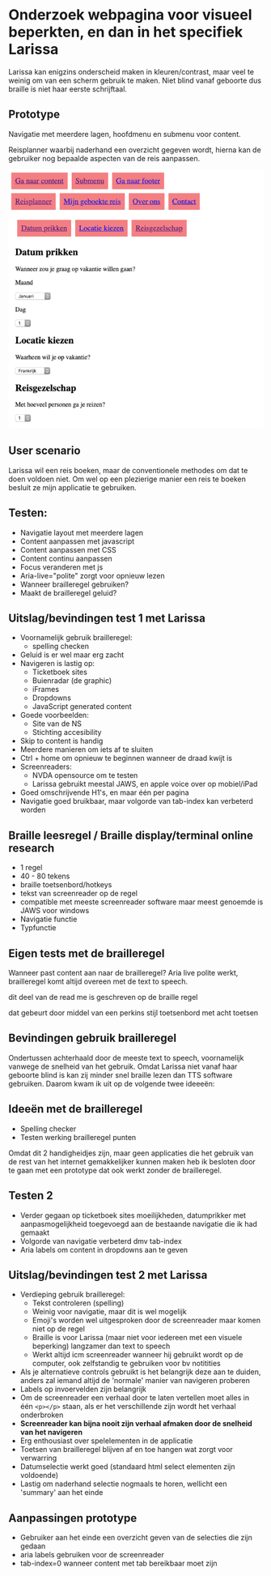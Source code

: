 # Onderzoek webpagina voor visueel beperkten, en dan in het specifiek Larissa

Larissa kan enigzins onderscheid maken in kleuren/contrast, maar veel te weinig om van een scherm gebruik te maken. Niet blind vanaf geboorte dus braille is niet haar eerste schrijftaal.

## Prototype

Navigatie met meerdere lagen, hoofdmenu en submenu voor content.

Reisplanner waarbij naderhand een overzicht gegeven wordt, hierna kan de gebruiker nog bepaalde aspecten van de reis aanpassen.

![screenshot application](./screenshot.png)

## User scenario

Larissa wil een reis boeken, maar de conventionele methodes om dat te doen voldoen niet. Om wel op een plezierige manier een reis te boeken besluit ze mijn applicatie te gebruiken.

## Testen:

- Navigatie layout met meerdere lagen
- Content aanpassen met javascript
- Content aanpassen met CSS
- Content continu aanpassen
- Focus veranderen met js
- Aria-live="polite" zorgt voor opnieuw lezen
- Wanneer brailleregel gebruiken?
- Maakt de brailleregel geluid?

## Uitslag/bevindingen test 1 met Larissa

- Voornamelijk gebruik brailleregel:
  - spelling checken
- Geluid is er wel maar erg zacht
- Navigeren is lastig op:
  - Ticketboek sites
  - Buienradar (de graphic)
  - iFrames
  - Dropdowns
  - JavaScript generated content
- Goede voorbeelden:
  - Site van de NS
  - Stichting accesibility
- Skip to content is handig
- Meerdere manieren om iets af te sluiten
- Ctrl + home om opnieuw te beginnen wanneer de draad kwijt is
- Screenreaders:
  - NVDA opensource om te testen
  - Larissa gebruikt meestal JAWS, en apple voice over op mobiel/iPad
- Goed omschrijvende H1's, en maar één per pagina
- Navigatie goed bruikbaar, maar volgorde van tab-index kan verbeterd worden

## Braille leesregel / Braille display/terminal online research

- 1 regel
- 40 - 80 tekens
- braille toetsenbord/hotkeys
- tekst van screenreader op de regel
- compatible met meeste screenreader software maar meest genoemde is JAWS voor windows
- Navigatie functie
- Typfunctie

## Eigen tests met de brailleregel

Wanneer past content aan naar de brailleregel?
Aria live polite werkt, brailleregel komt altijd overeen met de text to speech.

dit deel van de read me is geschreven op de braille regel

dat gebeurt door middel van een perkins stijl toetsenbord met acht toetsen

## Bevindingen gebruik brailleregel

Ondertussen achterhaald door de meeste text to speech, voornamelijk vanwege de snelheid van het gebruik. Omdat Larissa niet vanaf haar geboorte blind is kan zij minder snel braille lezen dan TTS software gebruiken. Daarom kwam ik uit op de volgende twee ideeeën:

## Ideeën met de brailleregel

- Spelling checker
- Testen werking brailleregel punten

Omdat dit 2 handigheidjes zijn, maar geen applicaties die het gebruik van de rest van het internet gemakkelijker kunnen maken heb ik besloten door te gaan met een prototype dat ook werkt zonder de brailleregel.

## Testen 2

- Verder gegaan op ticketboek sites moeilijkheden, datumprikker met aanpasmogelijkheid toegevoegd aan de bestaande navigatie die ik had gemaakt
- Volgorde van navigatie verbeterd dmv tab-index
- Aria labels om content in dropdowns aan te geven

## Uitslag/bevindingen test 2 met Larissa

- Verdieping gebruik brailleregel:
  - Tekst controleren (spelling)
  - Weinig voor navigatie, maar dit is wel mogelijk
  - Emoji's worden wel uitgesproken door de screenreader maar komen niet op de regel
  - Braille is voor Larissa (maar niet voor iedereen met een visuele beperking) langzamer dan text to speech
  - Werkt altijd icm screenreader wanneer hij gebruikt wordt op de computer, ook zelfstandig te gebruiken voor bv notitities
- Als je alternatieve controls gebruikt is het belangrijk deze aan te duiden, anders zal iemand altijd de 'normale' manier van navigeren proberen
- Labels op invoervelden zijn belangrijk
- Om de screenreader een verhaal door te laten vertellen moet alles in één `<p></p>` staan, als er het verschillende zijn wordt het verhaal onderbroken
- **Screenreader kan bijna nooit zijn verhaal afmaken door de snelheid van het navigeren**
- Erg enthousiast over spelelementen in de applicatie
- Toetsen van brailleregel blijven af en toe hangen wat zorgt voor verwarring
- Datumselectie werkt goed (standaard html select elementen zijn voldoende)
- Lastig om naderhand selectie nogmaals te horen, wellicht een 'summary' aan het einde

## Aanpassingen prototype

- Gebruiker aan het einde een overzicht geven van de selecties die zijn gedaan
- aria labels gebruiken voor de screenreader
- tab-index=0 wanneer content met tab bereikbaar moet zijn
